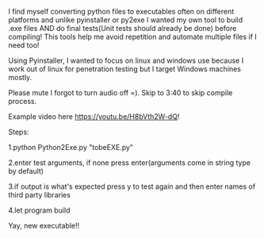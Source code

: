 I find myself converting python files to executables often on different platforms and unlike pyinstaller or py2exe I wanted my own tool to build .exe files AND do final tests(Unit tests should already be done) before compiling! This tools help me avoid repetition and automate multiple files if I need too!

Using Pyinstaller, I wanted to focus on linux and windows use because I work out of linux for penetration testing but I target Windows machines mostly.

Please mute I forgot to turn audio off =). Skip to 3:40 to skip compile process.

Example video here https://youtu.be/H8bVth2W-dQ!

Steps:

1.python Python2Exe.py "tobeEXE.py"


2.enter test arguments, if none press enter(arguments come in string type by default)


3.if output is what's expected press y to test again and then enter names of third party libraries


4.let program build

Yay, new executable!!

